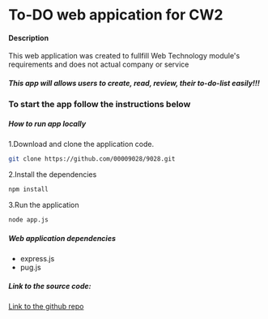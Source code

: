# To-DO web appication for CW2


#### Description
This web application was created to fullfill Web Technology module's requirements and does not actual company or service

##### This app will allows users to create, read, review, their to-do-list easily!!!

### To start the app follow the instructions below
##### How to run app locally
1.Download and clone the application code.
```bash
git clone https://github.com/00009028/9028.git
```
2.Install the dependencies
```bash 
npm install
```
3.Run the application
```bash
node app.js
```

##### Web application dependencies
- express.js
- pug.js

##### Link to the source code:

[Link to the github repo](https://github.com/00009028/9028)